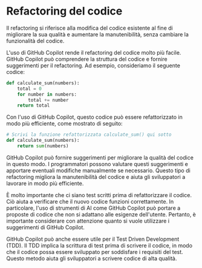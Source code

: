 # Refactoring del codice

Il refactoring si riferisce alla modifica del codice esistente al fine di migliorare la sua qualità e aumentare la manutenibilità, senza cambiare la funzionalità del codice.

L'uso di GitHub Copilot rende il refactoring del codice molto più facile. GitHub Copilot può comprendere la struttura del codice e fornire suggerimenti per il refactoring. Ad esempio, consideriamo il seguente codice:

```py
def calculate_sum(numbers):
    total = 0
    for number in numbers:
        total += number
    return total
```

Con l'uso di GitHub Copilot, questo codice può essere refattorizzato in modo più efficiente, come mostrato di seguito:

```py
# Scrivi la funzione refattorizzata calculate_sum() qui sotto
def calculate_sum(numbers):
    return sum(numbers)
```

GitHub Copilot può fornire suggerimenti per migliorare la qualità del codice in questo modo. I programmatori possono valutare questi suggerimenti e apportare eventuali modifiche manualmente se necessario. Questo tipo di refactoring migliora la manutenibilità del codice e aiuta gli sviluppatori a lavorare in modo più efficiente.

È molto importante che ci siano test scritti prima di refattorizzare il codice. Ciò aiuta a verificare che il nuovo codice funzioni correttamente. In particolare, l'uso di strumenti di AI come GitHub Copilot può portare a proposte di codice che non si adattano alle esigenze dell'utente. Pertanto, è importante considerare con attenzione quanto si vuole utilizzare i suggerimenti di GitHub Copilot.

GitHub Copilot può anche essere utile per il Test Driven Development (TDD). Il TDD implica la scrittura di test prima di scrivere il codice, in modo che il codice possa essere sviluppato per soddisfare i requisiti del test. Questo metodo aiuta gli sviluppatori a scrivere codice di alta qualità.
